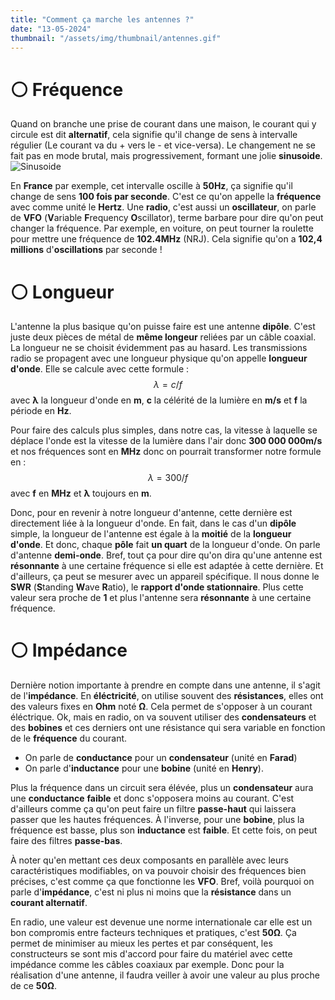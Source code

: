 ```yaml
---
title: "Comment ça marche les antennes ?"
date: "13-05-2024"
thumbnail: "/assets/img/thumbnail/antennes.gif"
---
```


# ⚪️ Fréquence
Quand on branche une prise de courant dans une maison, le courant qui y circule est dit **alternatif**, cela signifie qu'il change de sens à intervalle régulier (Le courant va du + vers le - et vice-versa). Le changement ne se fait pas en mode brutal, mais progressivement, formant une jolie **sinusoide**. 
![Sinusoide](../../assets/img/mini-cours/sinusoide.png)

En **France** par exemple, cet intervalle oscille à **50Hz**, ça signifie qu'il change de sens **100 fois par seconde**. C'est ce qu'on appelle la **fréquence** avec comme unité le **Hertz**. 
Une **radio**, c'est aussi un **oscillateur**, on parle de **VFO** (**V**ariable **F**requency **O**scillator), terme barbare pour dire qu'on peut changer la fréquence. 
Par exemple, en voiture, on peut tourner la roulette pour mettre une fréquence de **102.4MHz** (NRJ). Cela signifie qu'on a **102,4 millions** d'**oscillations** par seconde ! 
# ⚪️ Longueur
L'antenne la plus basique qu'on puisse faire est une antenne **dipôle**. C'est juste deux pièces de métal de **même longeur** reliées par un câble coaxial. 
La longueur ne se choisit évidemment pas au hasard. Les transmissions radio se propagent avec une longueur physique qu'on appelle **longueur d'onde**. Elle se calcule avec cette formule : 
$$ λ=c/f $$
avec **λ** la longueur d'onde en **m**, **c** la célérité de la lumière en **m/s** et **f** la période en **Hz**. 

Pour faire des calculs plus simples, dans notre cas, la vitesse à laquelle se déplace l'onde est la vitesse de la lumière dans l'air donc **300 000 000m/s** et nos fréquences sont en **MHz** donc on pourrait transformer notre formule en : 
$$ λ=300/f $$
avec **f** en **MHz** et **λ** toujours en **m**. 

Donc, pour en revenir à notre longueur d'antenne, cette dernière est directement liée à la longueur d'onde. En fait, dans le cas d'un **dipôle** simple, la longueur de l'antenne est égale à la **moitié** de la **longueur d'onde**. Et donc, chaque **pôle** fait **un quart** de la longueur d'onde. On parle d'antenne **demi-onde**. 
Bref, tout ça pour dire qu'on dira qu'une antenne est **résonnante** à une certaine fréquence si elle est adaptée à cette dernière. Et d'ailleurs, ça peut se mesurer avec un appareil spécifique. Il nous donne le **SWR** (**S**tanding **W**ave **R**atio), le **rapport d'onde stationnaire**. Plus cette valeur sera proche de **1** et plus l'antenne sera **résonnante** à une certaine fréquence. 
# ⚪️ Impédance 
Dernière notion importante à prendre en compte dans une antenne, il s'agit de l'**impédance**. 
En **éléctricité**, on utilise souvent des **résistances**, elles ont des valeurs fixes en **Ohm** noté **Ω**. Cela permet de s'opposer à un courant éléctrique. 
Ok, mais en radio, on va souvent utiliser des **condensateurs** et des **bobines** et ces derniers ont une résistance qui sera variable en fonction de le **fréquence** du courant. 
- On parle de **conductance** pour un **condensateur** (unité en **Farad**) 
- On parle d'**inductance** pour une **bobine** (unité en **Henry**). 

Plus la fréquence dans un circuit sera élévée, plus un **condensateur** aura une **conductance** **faible** et donc s'opposera moins au courant. C'est d'ailleurs comme ça qu'on peut faire un filtre **passe-haut** qui laissera passer que les hautes fréquences.
À l'inverse, pour une **bobine**, plus la fréquence est basse, plus son **inductance** est **faible**. Et cette fois, on peut faire des filtres **passe-bas**. 

À noter qu'en mettant ces deux composants en parallèle avec leurs caractéristiques modifiables, on va pouvoir choisir des fréquences bien précises, c'est comme ça que fonctionne les **VFO**. 
Bref, voilà pourquoi on parle d'**impédance**, c'est ni plus ni moins que la **résistance** dans un **courant alternatif**.

En radio, une valeur est devenue une norme internationale car elle est un bon compromis entre facteurs techniques et pratiques, c'est **50Ω**. Ça permet de minimiser au mieux les pertes et par conséquent, les constructeurs se sont mis d'accord pour faire du matériel avec cette impédance comme les câbles coaxiaux par exemple. 
Donc pour la réalisation d'une antenne, il faudra veiller à avoir une valeur au plus proche de ce **50Ω**. 